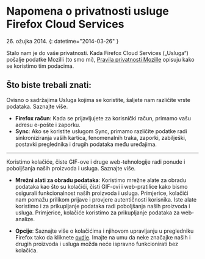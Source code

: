 # Napomena o privatnosti usluge Firefox Cloud Services

26\. ožujka 2014.
{: datetime="2014-03-26" }

Stalo nam je do vaše privatnosti. Kada Firefox Cloud Services („Usluga“) pošalje podatke Mozilli (to smo mi), [Pravila privatnosti Mozille](http://www.mozilla.org/en-US/privacy/) opisuju kako se koristimo tim podacima.

## Što biste trebali znati:

Ovisno o sadržajima Usluga kojima se koristite, šaljete nam različite vrste podataka.  Saznajte više.

* **Firefox račun**: Kada se prijavljujete za korisnički račun, primamo vašu adresu e-pošte i zaporku. 
* **Sync**: Ako se koristite uslugom Sync, primamo različite podatke radi sinkroniziranja vaših kartica, fenomenalnih traka, zaporki, zabilješki, postavki preglednika i drugih podataka među uređajima.  

---------------------------------------

Koristimo kolačiće, čiste GIF-ove i druge web-tehnologije radi ponude i poboljšanja naših proizvoda i usluga.  Saznajte više.

* **Mrežni alati za obradu podataka**: Koristimo mrežne alate za obradu podataka kao što su kolačići, čisti GIF-ovi i web-pratilice kako bismo osigurali funkcionalnost naših proizvoda i usluga. Primjerice, kolačići nam pomažu prilikom prijave i provjere autentičnosti korisnika. Iste alate koristimo i za prikupljanje podataka radi poboljšanja naših proizvoda i usluga. Primjerice, kolačiće koristimo za prikupljanje podataka za web-analize. 

* **Opcije**: Saznajte više o kolačićima i njihovom upravljanju u pregledniku Firefox tako da kliknete [ovdje](https://support.mozilla.org/hr/kb/Kola%C4%8Di%C4%87i). Imajte na umu da neke značajke naših i drugih proizvoda i usluga možda neće ispravno funkcionirati bez kolačića.
